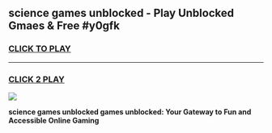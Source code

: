 
## science games unblocked - Play Unblocked Gmaes & Free #y0gfk
<h3>
<a href="https://news.freeplayer.one?title=science_games_unblocked&ref=03M">CLICK TO PLAY</a></h3>
<hr>

<h3>
<a href="https://news.freeplayer.one?title=science_games_unblocked&ref=03M">CLICK 2 PLAY</a>
  
</h3>

<a href="https://news.freeplayer.one?title=science_games_unblocked&ref=03M"><img src="https://clearcache.store/games.png"></a>


**science games unblocked games unblocked: Your Gateway to Fun and Accessible Online Gaming**
